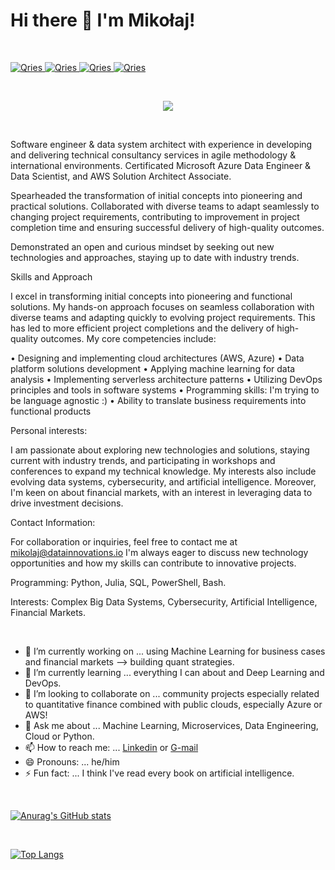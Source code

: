 # Hi there 👋 I'm Mikołaj!


<p>&nbsp;</p>


<a href="https://www.linkedin.com/in/miko%C5%82aj-ma%C5%9Blanka/">
  <img alt="Qries" src="https://img.shields.io/badge/LinkedIn-0077B5?style=for-the-badge&logo=linkedin&logoColor=white">
                         </a>

<a href="https://medium.com/@Mikolaj_Maslanka">
  <img alt="Qries" src="https://img.shields.io/badge/Medium-12100E?style=for-the-badge&logo=medium&logoColor=white">
                         </a>

<a href="https://stackoverflow.com/users/16108057/mikolaj">
  <img alt="Qries" src="https://img.shields.io/badge/Stack_Overflow-FE7A16?style=for-the-badge&logo=stack-overflow&logoColor=white">
                         </a>
                         
<a href="https://quantumcomputing.stackexchange.com/users/18996/mikolaj?tab=profile">
  <img alt="Qries" src="https://img.shields.io/badge/StackExchange-%23ffffff.svg?&style=for-the-badge&logo=StackExchange&logoColor=white">
                         </a>


<p>&nbsp;</p>


<p align="center">
  <img src="https://drive.google.com/uc?export=view&id=1HtOHCm7JCRbTrFOUe1lOusl_GarzWIPv " />
</p>


<p>&nbsp;</p>

Software engineer & data system architect with experience in developing and delivering technical consultancy services in agile methodology & international environments. Certificated Microsoft Azure Data Engineer & Data Scientist, and AWS Solution Architect Associate.

Spearheaded the transformation of initial concepts into pioneering and practical solutions. Collaborated with diverse teams to adapt seamlessly to changing project requirements, contributing to improvement in project completion time and ensuring successful delivery of high-quality outcomes. 

Demonstrated an open and curious mindset by seeking out new technologies and approaches, staying up to date with industry trends.


Skills and Approach

I excel in transforming initial concepts into pioneering and functional solutions. My hands-on approach focuses on seamless collaboration with diverse teams and adapting quickly to evolving project requirements. This has led to more efficient project completions and the delivery of high-quality outcomes. My core competencies include:

• Designing and implementing cloud architectures (AWS, Azure)
• Data platform solutions development
• Applying machine learning for data analysis
• Implementing serverless architecture patterns
• Utilizing DevOps principles and tools in software systems
• Programming skills: I'm trying to be language agnostic :)
• Ability to translate business requirements into functional products


Personal interests:

I am passionate about exploring new technologies and solutions, staying current with industry trends, and participating in workshops and conferences to expand my technical knowledge. My interests also include evolving data systems, cybersecurity, and artificial intelligence. Moreover, I'm keen on about financial markets, with an interest in leveraging data to drive investment decisions.


Contact Information:

For collaboration or inquiries, feel free to contact me at mikolaj@datainnovations.io
I'm always eager to discuss new technology opportunities and how my skills can contribute to innovative projects.

Programming: Python, Julia, SQL, PowerShell, Bash.

Interests: Complex Big Data Systems, Cybersecurity, Artificial Intelligence, Financial Markets.


 <p>&nbsp;</p>


- 🔭 I’m currently working on ... using Machine Learning for business cases and financial markets --> building quant strategies.
- 🌱 I’m currently learning ... everything I can about and Deep Learning and DevOps.
- 👯 I’m looking to collaborate on ... community projects especially related to quantitative finance combined with public clouds, especially Azure or AWS!
- 💬 Ask me about ... Machine Learning, Microservices, Data Engineering, Cloud or Python.
- 📫 How to reach me: ... [Linkedin](www.linkedin.com/in/mikołaj-maślanka) or [G-mail](mikolaj.mslanka@gmail.com)
- 😄 Pronouns: ... he/him
- ⚡ Fun fact: ... I think I've read every book on artificial intelligence.
 
 
<p>&nbsp;</p>


[![Anurag's GitHub stats](https://github-readme-stats.vercel.app/api?username=Mikma03&show_icons=true)](https://github.com/anuraghazra/github-readme-stats)


 <p>&nbsp;</p>
 

[![Top Langs](https://github-readme-stats.vercel.app/api/top-langs/?username=Mikma03&layout=compact)](https://github.com/anuraghazra/github-readme-stats)



